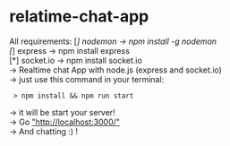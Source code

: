 # relatime-chat-app
All requirements:
[*] nodemon -> npm install -g nodemon<br/>
[*] express -> npm install express<br/>
[*] socket.io -> npm install socket.io<br/>
-> Realtime chat App with node.js (express and socket.io)<br/>
-> just use this command in your terminal:
 ```
  > npm install && npm run start
 ```
 -> it will be start your server!<br/>
 -> Go ["http://localhost:3000/"](http://localhost:3000/)<br/>
 -> And chatting :) !

